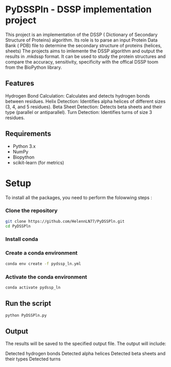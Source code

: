 # PyDSSPln - DSSP implementation project
This project is an implementation of the DSSP ( Dictionary of Secondary Structure of Proteins) algorithm. Its role is to parse an input Protein Data Bank ( PDB) file to determine the secondary structure of proteins (helices, sheets) The projects aims to imlemente the DSSP algorithm and output the results in .mkdssp format. It can be used to study the protein structures and compare the accuracy, sensitivity, specificity with the offical DSSP toom from the BioPython library.

## Features
Hydrogen Bond Calculation: Calculates and detects hydrogen bonds between residues.
Helix Detection: Identifies alpha helices of different sizes (3, 4, and 5 residues).
Beta Sheet Detection: Detects beta sheets and their type (parallel or antiparallel).
Turn Detection: Identifies turns of size 3 residues.

## Requirements
- Python 3.x
- NumPy
- Biopython
- scikit-learn (for metrics)

# Setup
To install all the packages, you need to perform the folowwing steps :

### Clone the repository 
```bash
git clone https://github.com/HelennLN77/PyDSSPln.git
cd PyDSSPln
```
### Install conda 
### Create a conda environment 
```bash
conda env create -f pydssp_ln.yml
```
### Activate  the conda environment 
```bash
conda activate pydssp_ln
```
## Run the script 
```bash
python PyDSSPln.py
```
## Output 
The results will be saved to the specified output file. The output will include:

Detected hydrogen bonds
Detected alpha helices
Detected beta sheets and their types
Detected turns
